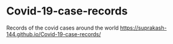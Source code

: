 # Covid-19-case-records
Records of the covid cases around the world
https://suprakash-144.github.io/Covid-19-case-records/
